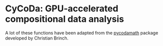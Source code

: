 # CyCoDa: GPU-accelerated compositional data analysis

A lot of these functions have been adapted from the [pycodamath](https://bitbucket.org/genomicepidemiology/pycodamath/) package developed by Christian Brinch.